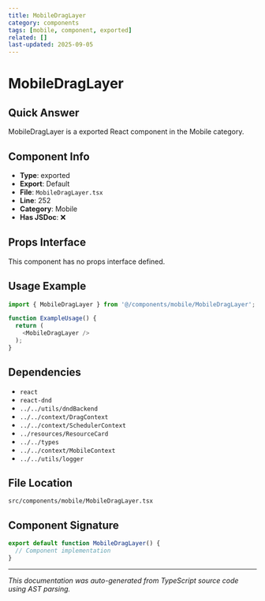 ```yaml
---
title: MobileDragLayer
category: components
tags: [mobile, component, exported]
related: []
last-updated: 2025-09-05
---
```


# MobileDragLayer

## Quick Answer
MobileDragLayer is a exported React component in the Mobile category.

## Component Info

- **Type**: exported
- **Export**: Default
- **File**: `MobileDragLayer.tsx`
- **Line**: 252
- **Category**: Mobile
- **Has JSDoc**: ❌

## Props Interface

This component has no props interface defined.

## Usage Example

```typescript
import { MobileDragLayer } from '@/components/mobile/MobileDragLayer';

function ExampleUsage() {
  return (
    <MobileDragLayer />
  );
}
```

## Dependencies


- `react`
- `react-dnd`
- `../../utils/dndBackend`
- `../../context/DragContext`
- `../../context/SchedulerContext`
- `../resources/ResourceCard`
- `../../types`
- `../../context/MobileContext`
- `../../utils/logger`


## File Location

`src/components/mobile/MobileDragLayer.tsx`

## Component Signature

```typescript
export default function MobileDragLayer() { 
  // Component implementation
}
```

---

*This documentation was auto-generated from TypeScript source code using AST parsing.*
